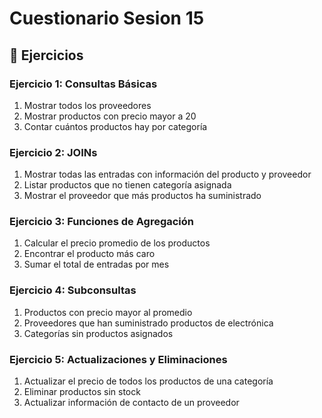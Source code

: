 # Cuestionario Sesion 15

## 🎯 Ejercicios 

### Ejercicio 1: Consultas Básicas
1. Mostrar todos los proveedores
2. Mostrar productos con precio mayor a 20
3. Contar cuántos productos hay por categoría

### Ejercicio 2: JOINs
1. Mostrar todas las entradas con información del producto y proveedor
2. Listar productos que no tienen categoría asignada
3. Mostrar el proveedor que más productos ha suministrado

### Ejercicio 3: Funciones de Agregación
1. Calcular el precio promedio de los productos
2. Encontrar el producto más caro
3. Sumar el total de entradas por mes

### Ejercicio 4: Subconsultas
1. Productos con precio mayor al promedio
2. Proveedores que han suministrado productos de electrónica
3. Categorías sin productos asignados

### Ejercicio 5: Actualizaciones y Eliminaciones
1. Actualizar el precio de todos los productos de una categoría
2. Eliminar productos sin stock
3. Actualizar información de contacto de un proveedor

